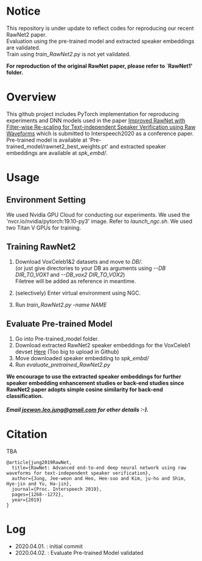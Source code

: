# Notice
This repository is under update to reflect codes for reproducing our recent RawNet2 paper.    
Evaluation using the pre-trained model and extracted speaker embeddings are validated.      
Train using *train_RawNet2.py* is not yet validated.     
      
**For reproduction of the original RawNet paper, please refer to `RawNet1' folder.**

# Overview
This github project includes PyTorch implementation for reproducing experiments and DNN models used in the paper
[Improved RawNet with Filter-wise Re-scaling for Text-independent Speaker Verification using Raw Waveforms]( https://arxiv.org/pdf/2004.00526.pdf ) 
which is submitted to Interspeech2020 as a conference paper. 
Pre-trained model is available at 'Pre-trained_model/rawnet2_best_weights.pt' and extracted speaker embeddings are available at *spk_embd/*. 

# Usage

## Environment Setting
We used Nvidia GPU Cloud for conducting our experiments. We used the 'nvcr.io/nvidia/pytorch:19.10-py3' image. Refer to *launch_ngc.sh*. We used two Titan V GPUs for training. 

## Training RawNet2

1. Download VoxCeleb1&2 datasets and move to *DB/*.       
(or just give directories to your DB as arguments using *--DB DIR_TO_VOX1* and *--DB_vox2 DIR_TO_VOX2*)    
Filetree will be added as reference in meantime. 

2. (selectively) Enter virtual environment using NGC. 
3. Run *train_RawNet2.py -name NAME*

##  Evaluate Pre-trained Model

1. Go into Pre-trained_model folder. 
2. Download extracted RawNet2 speaker embeddings for the VoxCeleb1 devset [Here]( https://www.dropbox.com/s/2y4k5rap8cztcrf/TTA_vox1_dev.pk?dl=0 )
(Too big to upload in Github)
3. Move downloaded speaker embedding to *spk_embd/*
4. Run *evaluate_pretrained_RawNet2.py*    

**We encourage to use the extracted speaker embeddings for further speaker embedding enhancement studies or back-end studies since RawNet2 paper adopts simple cosine similarity for back-end classification.**


##### Email jeewon.leo.jung@gmail.com for other details :-).

# Citation

TBA

```
@article{jung2019RawNet,
  title={RawNet: Advanced end-to-end deep neural network using raw waveforms for text-independent speaker verification},
  author={Jung, Jee-weon and Heo, Hee-soo and Kim, ju-ho and Shim, Hye-jin and Yu, Ha-jin},
  journal={Proc. Interspeech 2019},
  pages={1268--1272},
  year={2019}
}
```


# Log
- 2020.04.01. : initial commit
- 2020.04.02. : Evaluate Pre-trained Model validated
